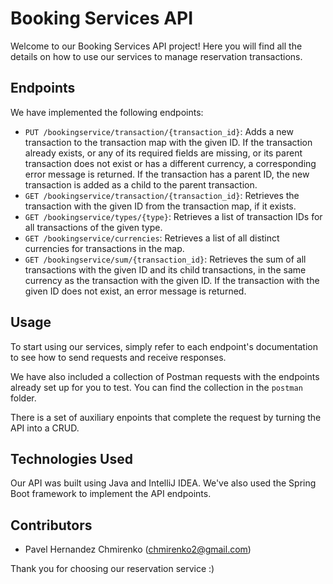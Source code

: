 # Booking Services API

Welcome to our Booking Services API project! Here you will find all the details on how to use our services to manage reservation transactions.

## Endpoints

We have implemented the following endpoints:

- `PUT /bookingservice/transaction/{transaction_id}`: Adds a new transaction to the transaction map with the given ID. If the transaction already exists, or any of its required fields are missing, or its parent transaction does not exist or has a different currency, a corresponding error message is returned. If the transaction has a parent ID, the new transaction is added as a child to the parent transaction.
- `GET /bookingservice/transaction/{transaction_id}`: Retrieves the transaction with the given ID from the transaction map, if it exists.
- `GET /bookingservice/types/{type}`: Retrieves a list of transaction IDs for all transactions of the given type.
- `GET /bookingservice/currencies`: Retrieves a list of all distinct currencies for transactions in the map.
- `GET /bookingservice/sum/{transaction_id}`: Retrieves the sum of all transactions with the given ID and its child transactions, in the same currency as the transaction with the given ID. If the transaction with the given ID does not exist, an error message is returned.

## Usage

To start using our services, simply refer to each endpoint's documentation to see how to send requests and receive responses.

We have also included a collection of Postman requests with the endpoints already set up for you to test. You can find the collection in the `postman` folder.

There is a set of auxiliary enpoints that complete the request by turning the API into a CRUD.

## Technologies Used

Our API was built using Java and IntelliJ IDEA. We've also used the Spring Boot framework to implement the API endpoints.

## Contributors

- Pavel Hernandez Chmirenko (chmirenko2@gmail.com)

Thank you for choosing our reservation service :)

